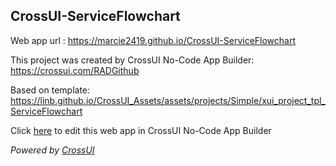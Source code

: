 ## CrossUI-ServiceFlowchart
Web app url : https://marcie2419.github.io/CrossUI-ServiceFlowchart

This project was created by CrossUI No-Code App Builder: https://crossui.com/RADGithub

Based on template: https://linb.github.io/CrossUI_Assets/assets/projects/Simple/xui_project_tpl_ServiceFlowchart

Click [here](https://crossui.com/RADGithub/#!from=github&owner=marcie2419&repo=CrossUI-ServiceFlowchart) to edit this web app in CrossUI No-Code App Builder

<i>Powered by [CrossUI](https://crossui.com)</i>
